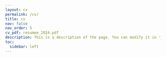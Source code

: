 ```yaml
---
layout: cv
permalink: /cv/
title: cv
nav: false
nav_order: 5
cv_pdf: resumee_2024.pdf
description: This is a description of the page. You can modify it in '_pages/cv.md'. You can also change or remove the top pdf download button.
toc:
  sidebar: left
---
```

